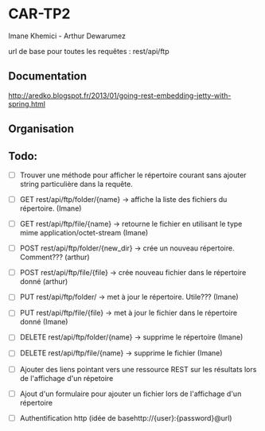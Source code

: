 CAR-TP2
=======
Imane Khemici - Arthur Dewarumez

url de base pour toutes les requêtes :
	rest/api/ftp

Documentation
-------------
http://aredko.blogspot.fr/2013/01/going-rest-embedding-jetty-with-spring.html

Organisation
------------


Todo:
-----
- [ ] Trouver une méthode pour afficher le répertoire courant sans ajouter string particulière dans la requête.
- [ ] GET rest/api/ftp/folder/{name} -> affiche la liste des fichiers du répertoire. (Imane)
- [ ] GET rest/api/ftp/file/{name} -> retourne le fichier en utilisant le type mime application/octet-stream (Imane)

- [ ] POST rest/api/ftp/folder/{new_dir} -> crée un nouveau répertoire. Comment??? (arthur)
- [ ] POST rest/api/ftp/file/{file} -> crée nouveau fichier dans le répertoire donné (arthur)

- [ ] PUT rest/api/ftp/folder/ -> met à jour le répertoire. Utile??? (Imane)
- [ ] PUT rest/api/ftp/file/{file} -> met à jour le fichier dans le répertoire donné (Imane)

- [ ] DELETE rest/api/ftp/folder/{name} -> supprime le répertoire (Imane)
- [ ] DELETE rest/api/ftp/file/{name} -> supprime le fichier (Imane)

- [ ] Ajouter des liens pointant vers une ressource REST sur les résultats lors de l'affichage d'un répetoire

- [ ] Ajout d'un formulaire pour ajouter un fichier lors de l'affichage d'un répertoire

- [ ] Authentification http (idée de basehttp://{user}:{password}@url)
